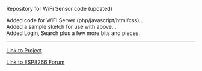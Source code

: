 Repository for WiFi Sensor code (updated)  

Added code for WiFi Server (php/javascript/html/css)...  
Added a sample sketch for use with above...  
Added Login, Search plus a few more bits and pieces.  

***

[Link to Project](https://hackaday.io/project/3110-neuron-tech)

[Link to ESP8266 Forum](http://www.esp8266.com/index.php)

